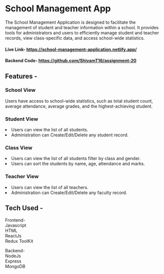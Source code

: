 # School Management App

The School Management Application is designed to facilitate the management of student and teacher information within a school. It provides tools for administrators and users to efficiently manage student and teacher records, view class-specific data, and access school-wide statistics.

#### Live Link- https://school-management-application.netlify.app/
#### Backend Code- https://github.com/ShivamT16/assignment-20

## Features -

### School View

Users have access to school-wide statistics, such as total student count, average attendance, average grades, and the highest-achieving student.

### Student View
<li> Users can view the list of all students.
<li> Administration can Create/Edit/Delete any student record.

### Class View
<li> Users can view the list of all students filter by class and gender.
<li> Users can sort the students by name, age, attendance and marks.

### Teacher View
<li> Users can view the list of all teachers.
<li> Administration can Create/Edit/Delete any faculty record.

## Tech Used -

Frontend-  
Javascript  
HTML  
ReactJs  
Redux ToolKit  

Backend-  
NodeJs  
Express  
MongoDB  